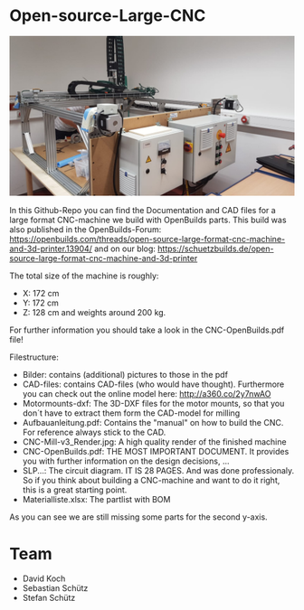 # Open-source-Large-CNC


![A picture of the finished CNC](./Bilder/index.jpg?raw=true "The finished CNC-machine")

In this Github-Repo you can find the Documentation and CAD files for a large format CNC-machine we build with OpenBuilds parts.
This build was also published in the OpenBuilds-Forum: https://openbuilds.com/threads/open-source-large-format-cnc-machine-and-3d-printer.13904/
and on our blog: https://schuetzbuilds.de/open-source-large-format-cnc-machine-and-3d-printer

The total size of the machine is roughly:
-	X: 172 cm
-	Y: 172 cm
-	Z: 128 cm
and weights around 200 kg.

For further information you should take a look in the CNC-OpenBuilds.pdf file! 

Filestructure:

- Bilder: contains (additional) pictures to those in the pdf
- CAD-files: contains CAD-files (who would have thought). Furthermore you can check out the online model here: http://a360.co/2y7nwAO 
- Motormounts-dxf: The 3D-DXF files for the motor mounts, so that you don´t have to extract them form the CAD-model for milling
- Aufbauanleitung.pdf: Contains the "manual" on how to build the CNC. For reference always stick to the CAD.
- CNC-Mill-v3_Render.jpg: A high quality render of the finished machine
- CNC-OpenBuilds.pdf: THE MOST IMPORTANT DOCUMENT. It provides you with further information on the design decisions, ...
- SLP...: The circuit diagram. IT IS 28 PAGES. And was done professionaly. So if you think about building a CNC-machine and want to do it right, this is a great starting point.
- Materialliste.xlsx: The partlist with BOM



As you can see we are still missing some parts for the second y-axis.

# Team
- David Koch
- Sebastian Schütz
- Stefan Schütz
